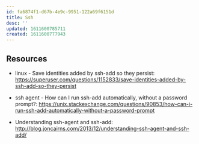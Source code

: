 ```yaml
---
id: fa6874f1-d67b-4e9c-9951-122a69f6151d
title: Ssh
desc: ''
updated: 1611600785711
created: 1611600777943
---
```


## Resources

- linux - Save identities added by ssh-add so they persist:
  https://superuser.com/questions/1152833/save-identities-added-by-ssh-add-so-they-persist

- ssh agent - How can I run ssh-add automatically, without a password
  prompt?:
  https://unix.stackexchange.com/questions/90853/how-can-i-run-ssh-add-automatically-without-a-password-prompt

- Understanding ssh-agent and ssh-add:
  http://blog.joncairns.com/2013/12/understanding-ssh-agent-and-ssh-add/
